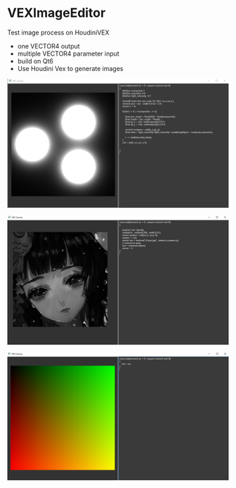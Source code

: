 # VEXImageEditor
Test image process on HoudiniVEX
* one VECTOR4 output
* multiple VECTOR4 parameter input
* build on Qt6
* Use Houdini Vex to generate images

![poinglight](img/PointLight.png)

![poinglight](img/texture.png)

![poinglight](img/uv.png)